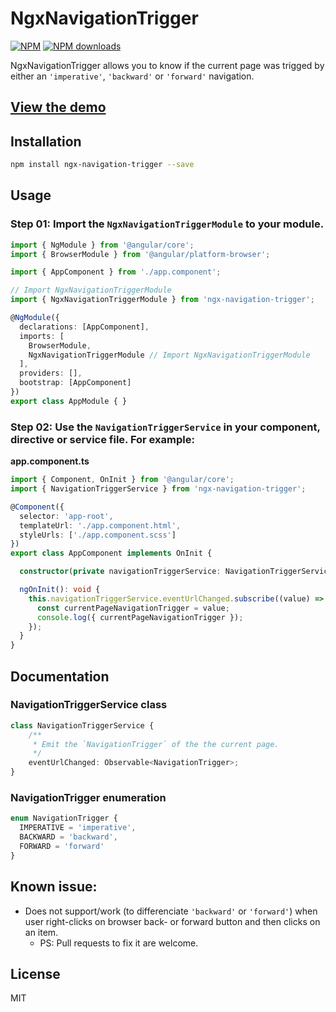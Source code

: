 # NgxNavigationTrigger

[![NPM](https://img.shields.io/npm/v/ngx-navigation-trigger?label=NPM&color=blue)](https://www.npmjs.com/package/ngx-navigation-trigger "View this project on NPM.") [![NPM downloads](https://img.shields.io/npm/dt/ngx-navigation-trigger?label=NPM%20downloads)](https://www.npmjs.com/package/ngx-navigation-trigger "View this project on NPM.")

NgxNavigationTrigger allows you to know if the current page was trigged by either an `'imperative'`, `'backward'` or `'forward'` navigation.

## [View the demo](https://stackblitz.com/edit/ngx-navigation-trigger)

## Installation
```sh
npm install ngx-navigation-trigger --save
```

## Usage
### Step 01: Import the `NgxNavigationTriggerModule` to your module.
```ts
import { NgModule } from '@angular/core';
import { BrowserModule } from '@angular/platform-browser';

import { AppComponent } from './app.component';

// Import NgxNavigationTriggerModule
import { NgxNavigationTriggerModule } from 'ngx-navigation-trigger';

@NgModule({
  declarations: [AppComponent],
  imports: [
    BrowserModule,
    NgxNavigationTriggerModule // Import NgxNavigationTriggerModule
  ],
  providers: [],
  bootstrap: [AppComponent]
})
export class AppModule { }
```
### Step 02: Use the `NavigationTriggerService` in your component, directive or service file. For example:
**app.component.ts**
```ts
import { Component, OnInit } from '@angular/core';
import { NavigationTriggerService } from 'ngx-navigation-trigger';

@Component({
  selector: 'app-root',
  templateUrl: './app.component.html',
  styleUrls: ['./app.component.scss']
})
export class AppComponent implements OnInit {

  constructor(private navigationTriggerService: NavigationTriggerService) { }

  ngOnInit(): void {
    this.navigationTriggerService.eventUrlChanged.subscribe((value) => {
      const currentPageNavigationTrigger = value;
      console.log({ currentPageNavigationTrigger });
    });
  }
}
```

## Documentation
### NavigationTriggerService class
```ts
class NavigationTriggerService {
    /**
     * Emit the `NavigationTrigger` of the the current page.
     */
    eventUrlChanged: Observable<NavigationTrigger>;
}
```

### NavigationTrigger enumeration
```ts
enum NavigationTrigger {
  IMPERATIVE = 'imperative',
  BACKWARD = 'backward',
  FORWARD = 'forward'
}
```

## Known issue:
- Does not support/work (to differenciate `'backward'` or `'forward'`) when user right-clicks on browser back- or forward button and then clicks on an item.
  - PS: Pull requests to fix it are welcome.

## License
MIT
